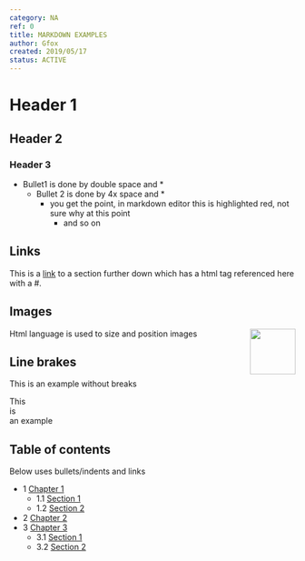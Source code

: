 ```yaml
---
category: NA
ref: 0
title: MARKDOWN EXAMPLES
author: Gfox
created: 2019/05/17
status: ACTIVE
---
```



# Header 1
## Header 2
### Header 3

  * Bullet1 is done by double space and *
    * Bullet 2 is done by 4x space and *
      * you get the point, in markdown editor this is highlighted red, not sure why at this point
        * and so on
        
        
## Links
This is a [link](#REVISIONS) to a section further down which has a html tag referenced here with a #.


## Images
Html language is used to size and position images
<img align="right" src="/ASSETS/DERO_LOGO_320x320.png" width="80">

## Line brakes
This
is
an example without breaks

This
</br>
is
</br>
an example


## Table of contents
Below uses bullets/indents and links

  * 1 [Chapter 1](#1)
    * 1.1 [Section 1](#1.1)
    * 1.2 [Section 2](#1.2)
  * 2 [Chapter 2](#2)
  * 3 [Chapter 3](#3)
    * 3.1 [Section 1](#3.1)
    * 3.2 [Section 2](#3.2)
    
    
